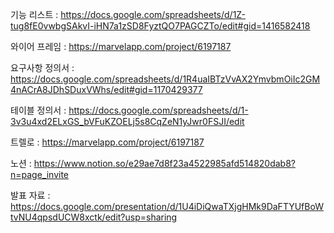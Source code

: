 기능 리스트 : https://docs.google.com/spreadsheets/d/1Z-tug8fE0vwbgSAkvI-iHN7a1zSD8FyztQO7PAGCZTo/edit#gid=1416582418

와이어 프레임 : https://marvelapp.com/project/6197187

요구사항 정의서 : https://docs.google.com/spreadsheets/d/1R4uaIBTzVvAX2YmvbmOiIc2GM4nACrA8JDhSDuxVWhs/edit#gid=1170429377

테이블 정의서 : https://docs.google.com/spreadsheets/d/1-3v3u4xd2ELxGS_bVFuKZOELj5s8CqZeN1yJwr0FSJI/edit

트렐로 : https://marvelapp.com/project/6197187

노션 : https://www.notion.so/e29ae7d8f23a4522985afd514820dab8?n=page_invite

발표 자료 : https://docs.google.com/presentation/d/1U4iDiQwaTXjgHMk9DaFTYUfBoWtvNU4qpsdUCW8xctk/edit?usp=sharing

